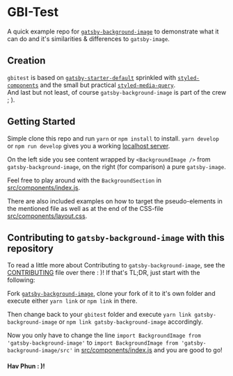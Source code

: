 # GBI-Test

A quick example repo for [`gatsby-background-image`](https://github.com/timhagn/gatsby-background-image) 
to demonstrate what it can do and it's similarities & differences to `gatsby-image`.

## Creation

`gbitest` is based on [`gatsby-starter-default`](https://github.com/gatsbyjs/gatsby-starter-default)
sprinkled with [`styled-components`](https://www.styled-components.com/) and the 
small but practical [`styled-media-query`](https://github.com/morajabi/styled-media-query).  
And last but not least, of course `gatsby-background-image` is part of the crew ; ).

## Getting Started

Simple clone this repo and run `yarn` or `npm install` to install.
`yarn develop` or `npm run develop` gives you a working [localhost server](http://localhost:8000/).

On the left side you see content wrapped by `<BackgroundImage />` from `gatsby-background-image`,
on the right (for comparison) a pure `gatsby-image`. 

Feel free to play around with the `BackgroundSection` in [src/components/index.js](src/components/index.js).

There are also included examples on how to target the pseudo-elements in 
the mentioned file as well as at the end of the CSS-file [src/components/layout.css](src/components/layout.css).

## Contributing to `gatsby-background-image` with this repository

To read a little more about Contributing to `gatsby-background-image`, see
the [CONTRIBUTING](https://github.com/timhagn/gatsby-background-image/blob/master/CONTRIBUTING.md) 
file over there : )!
If that's TL;DR, just start with the following:

Fork [`gatsby-background-image`](https://github.com/timhagn/gatsby-background-image), 
clone your fork of it to it's own folder and execute either `yarn link` or `npm link` 
in there.

Then change back to your `gbitest` folder and execute 
`yarn link gatsby-background-image` or `npm link gatsby-background-image` accordingly.

Now you only have to change the line `import BackgroundImage from 'gatsby-background-image'`
to `import BackgroundImage from 'gatsby-background-image/src'` in 
[src/components/index.js](src/components/index.js) and you are good to go!

 

#### Hav Phun : )!